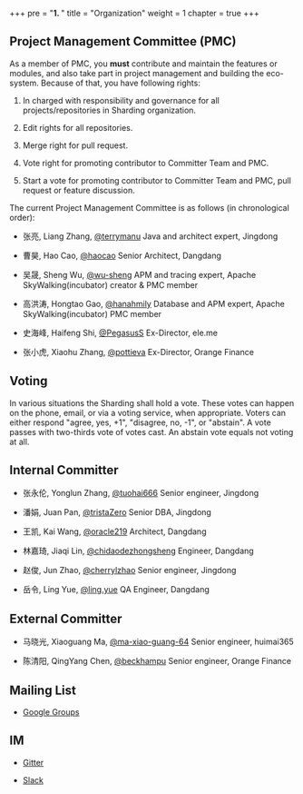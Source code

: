 +++
pre = "<b>1. </b>"
title = "Organization"
weight = 1
chapter = true
+++

## Project Management Committee (PMC)

As a member of PMC, you **must** contribute and maintain the features or modules, and also take part in project management and building the eco-system. Because of that, you have following rights:

1. In charged with responsibility and governance for all projects/repositories in Sharding organization.

1. Edit rights for all repositories.

1. Merge right for pull request.

1. Vote right for promoting contributor to Committer Team and PMC.

1. Start a vote for promoting contributor to Committer Team and PMC, pull request or feature discussion.

The current Project Management Committee is as follows (in chronological order):

* 张亮, Liang Zhang, [@terrymanu](https://github.com/terrymanu) Java and architect expert, Jingdong

* 曹昊, Hao Cao, [@haocao](https://github.com/haocao) Senior Architect, Dangdang

* 吴晟, Sheng Wu, [@wu-sheng](https://github.com/wu-sheng) APM and tracing expert, Apache SkyWalking(incubator) creator & PMC member

* 高洪涛, Hongtao Gao, [@hanahmily](https://github.com/hanahmily) Database and APM expert, Apache SkyWalking(incubator) PMC member

* 史海峰, Haifeng Shi, [@PegasusS](https://github.com/PegasusS) Ex-Director, ele.me

* 张小虎, Xiaohu Zhang, [@pottieva](https://github.com/pottieva) Ex-Director, Orange Finance

## Voting

In various situations the Sharding shall hold a vote. These votes can happen on the phone, email, or via a voting service, when appropriate. Voters can either respond "agree, yes, +1", "disagree, no, -1", or "abstain". A vote passes with two-thirds vote of votes cast. An abstain vote equals not voting at all.

## Internal Committer

* 张永伦, Yonglun Zhang, [@tuohai666](https://github.com/tuohai666) Senior engineer, Jingdong

* 潘娟, Juan Pan, [@tristaZero](https://github.com/tristaZero) Senior DBA, Jingdong

* 王凯, Kai Wang, [@oracle219](https://github.com/oracle219) Architect, Dangdang

* 林嘉琦, Jiaqi Lin, [@chidaodezhongsheng](https://github.com/chidaodezhongsheng) Engineer, Dangdang

* 赵俊, Jun Zhao, [@cherrylzhao](https://github.com/cherrylzhao) Senior engineer, Jingdong

* 岳令, Ling Yue, [@ling.yue](https://github.com/yue530tom) QA Engineer, Dangdang

## External Committer

* 马晓光, Xiaoguang Ma, [@ma-xiao-guang-64](https://github.com/ma-xiao-guang-64) Senior engineer, huimai365

* 陈清阳, QingYang Chen, [@beckhampu](https://github.com/beckhampu) Senior engineer, Orange Finance

## Mailing List

* [Google Groups](mailto:sharding+subscribe@googlegroups.com)

## IM

* [Gitter](https://gitter.im/shardingsphere/Lobby)

* [Slack](https://sharding.slack.com)
